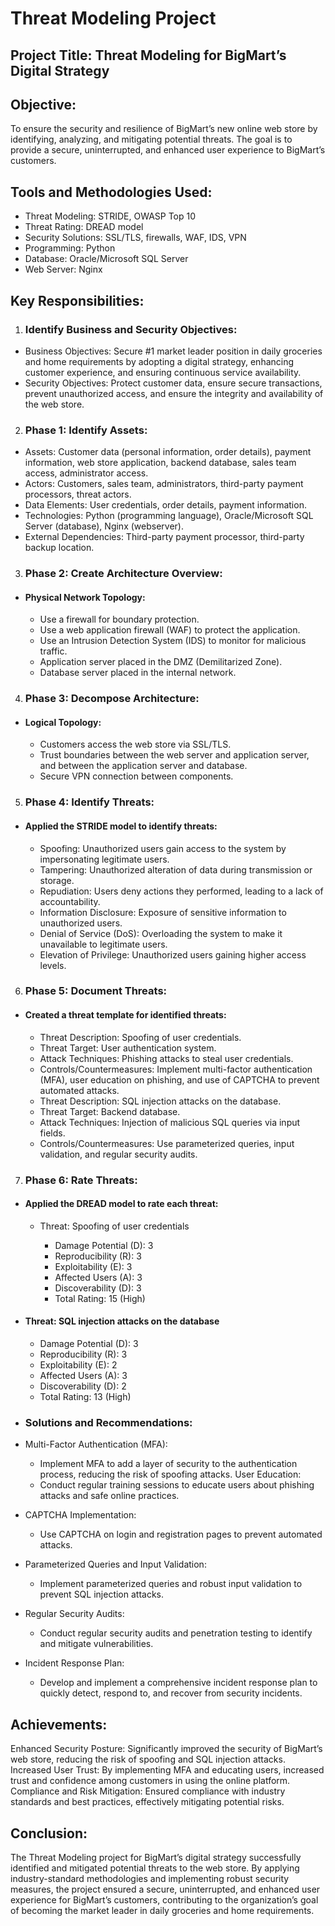 # Threat Modeling Project

## Project Title: Threat Modeling for BigMart’s Digital Strategy

## Objective:
To ensure the security and resilience of BigMart’s new online web store by identifying, analyzing, and mitigating potential threats. The goal is to provide a secure, uninterrupted, and enhanced user experience to BigMart’s customers.

## Tools and Methodologies Used:

- Threat Modeling: STRIDE, OWASP Top 10
- Threat Rating: DREAD model
- Security Solutions: SSL/TLS, firewalls, WAF, IDS, VPN
- Programming: Python
- Database: Oracle/Microsoft SQL Server
- Web Server: Nginx

## Key Responsibilities:

1. ### Identify Business and Security Objectives:

- Business Objectives: Secure #1 market leader position in daily groceries and home requirements by adopting a digital strategy, enhancing customer experience, and ensuring continuous service availability.
- Security Objectives: Protect customer data, ensure secure transactions, prevent unauthorized access, and ensure the integrity and availability of the web store.
2. ### Phase 1: Identify Assets:

- Assets: Customer data (personal information, order details), payment information, web store application, backend database, sales team access, administrator access.
- Actors: Customers, sales team, administrators, third-party payment processors, threat actors.
- Data Elements: User credentials, order details, payment information.
- Technologies: Python (programming language), Oracle/Microsoft SQL Server (database), Nginx (webserver).
- External Dependencies: Third-party payment processor, third-party backup location.
3. ### Phase 2: Create Architecture Overview:

- #### Physical Network Topology:
  - Use a firewall for boundary protection.
  - Use a web application firewall (WAF) to protect the application.
  - Use an Intrusion Detection System (IDS) to monitor for malicious traffic.
  - Application server placed in the DMZ (Demilitarized Zone).
  - Database server placed in the internal network.
4. ### Phase 3: Decompose Architecture:

- #### Logical Topology:
  - Customers access the web store via SSL/TLS.
  - Trust boundaries between the web server and application server, and between the application server and database.
  - Secure VPN connection between components.
5. ### Phase 4: Identify Threats:

- #### Applied the STRIDE model to identify threats:
  - Spoofing: Unauthorized users gain access to the system by impersonating legitimate users.
  - Tampering: Unauthorized alteration of data during transmission or storage.
  - Repudiation: Users deny actions they performed, leading to a lack of accountability.
  - Information Disclosure: Exposure of sensitive information to unauthorized users.
  - Denial of Service (DoS): Overloading the system to make it unavailable to legitimate users.
  - Elevation of Privilege: Unauthorized users gaining higher access levels.
6. ### Phase 5: Document Threats:

  - #### Created a threat template for identified threats:
    - Threat Description: Spoofing of user credentials.
    - Threat Target: User authentication system.
    - Attack Techniques: Phishing attacks to steal user credentials.
    - Controls/Countermeasures: Implement multi-factor authentication (MFA), user education on phishing, and use of CAPTCHA to prevent automated attacks.
    - Threat Description: SQL injection attacks on the database.
    - Threat Target: Backend database.
    - Attack Techniques: Injection of malicious SQL queries via input fields.
    - Controls/Countermeasures: Use parameterized queries, input validation, and regular security audits.

7. ### Phase 6: Rate Threats:

- #### Applied the DREAD model to rate each threat:
  - Threat: Spoofing of user credentials

     - Damage Potential (D): 3
     - Reproducibility (R): 3
     - Exploitability (E): 3
     - Affected Users (A): 3
     - Discoverability (D): 3
     - Total Rating: 15 (High)
- #### Threat: SQL injection attacks on the database

  - Damage Potential (D): 3
  - Reproducibility (R): 3
  - Exploitability (E): 2
  - Affected Users (A): 3
  - Discoverability (D): 2
  - Total Rating: 13 (High)
    
- ### Solutions and Recommendations:

- Multi-Factor Authentication (MFA):

  - Implement MFA to add a layer of security to the authentication process, reducing the risk of spoofing attacks.
User Education:
  - Conduct regular training sessions to educate users about phishing attacks and safe online practices.

- CAPTCHA Implementation:

  - Use CAPTCHA on login and registration pages to prevent automated attacks.
- Parameterized Queries and Input Validation:

  - Implement parameterized queries and robust input validation to prevent SQL injection attacks.
- Regular Security Audits:

  - Conduct regular security audits and penetration testing to identify and mitigate vulnerabilities.
- Incident Response Plan:

  - Develop and implement a comprehensive incident response plan to quickly detect, respond to, and recover from security incidents.
    
## Achievements:

Enhanced Security Posture: Significantly improved the security of BigMart’s web store, reducing the risk of spoofing and SQL injection attacks.
Increased User Trust: By implementing MFA and educating users, increased trust and confidence among customers in using the online platform.
Compliance and Risk Mitigation: Ensured compliance with industry standards and best practices, effectively mitigating potential risks.

## Conclusion:
The Threat Modeling project for BigMart’s digital strategy successfully identified and mitigated potential threats to the web store. By applying industry-standard methodologies and implementing robust security measures, the project ensured a secure, uninterrupted, and enhanced user experience for BigMart’s customers, contributing to the organization’s goal of becoming the market leader in daily groceries and home requirements.

